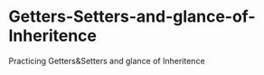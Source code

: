 # Getters-Setters-and-glance-of-Inheritence
Practicing Getters&amp;Setters and glance of Inheritence
